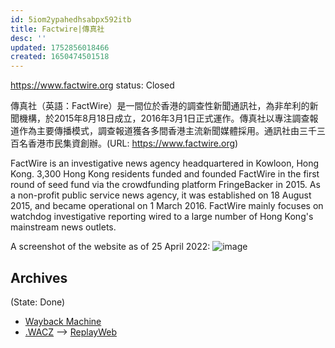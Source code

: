 ```yaml
---
id: 5iom2ypahedhsabpx592itb
title: Factwire|傳真社
desc: ''
updated: 1752856018466
created: 1650474501518
---
```


https://www.factwire.org
status: Closed

傳真社（英語：FactWire）是一間位於香港的調查性新聞通訊社，為非牟利的新聞機構，於2015年8月18日成立，2016年3月1日正式運作。傳真社以專注調查報道作為主要傳播模式，調查報道獲各多間香港主流新聞媒體採用。通訊社由三千三百名香港市民集資創辦。(URL: https://www.factwire.org)

FactWire is an investigative news agency headquartered in Kowloon, Hong Kong. 3,300 Hong Kong residents funded and founded FactWire in the first round of seed fund via the crowdfunding platform FringeBacker in 2015. As a non-profit public service news agency, it was established on 18 August 2015, and became operational on 1 March 2016. FactWire mainly focuses on watchdog investigative reporting wired to a large number of Hong Kong's mainstream news outlets. 

A screenshot of the website as of 25 April 2022:
![image](https://user-images.githubusercontent.com/103475460/165094356-ba7e0e95-da2e-456f-b7b8-9c7d287287ba.png)


## Archives
(State: Done)

- [Wayback Machine](https://web.archive.org/web/*/http://www.factwire.org/en/)
- [.WACZ](https://bafybeiekykvuyix2fvxangdmpkevk2rvsnu23u7ypfcc3oxwmblxvushg4.ipfs.dweb.link/factwire.wacz) --> [ReplayWeb](https://replayweb.page/?source=https%3A%2F%2Fstorage.googleapis.com%2Fweb-archives%2Farchives%2Ffactwire.wacz#view=pages&url=https%3A%2F%2Fwww.factwire.org%2F&ts=20220610085507)
